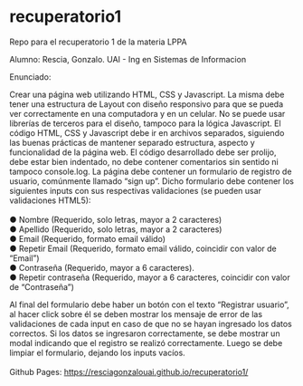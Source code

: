 # recuperatorio1
Repo para el recuperatorio 1 de la materia LPPA


Alumno: Rescia, Gonzalo.
UAI - Ing en Sistemas de Informacion

Enunciado:

Crear una página web utilizando HTML, CSS y Javascript. La misma debe tener una estructura de Layout con 
diseño responsivo para que se pueda ver correctamente en una computadora y en un celular. No se puede 
usar librerías de terceros para el diseño, tampoco para la lógica Javascript. El código HTML, CSS y 
Javascript debe ir en archivos separados, siguiendo las buenas prácticas de mantener separado estructura, 
aspecto y funcionalidad de la página web. El código desarrollado debe ser prolijo, debe estar bien indentado, 
no debe contener comentarios sin sentido ni tampoco console.log.
La página debe contener un formulario de registro de usuario, comúnmente llamado “sign up”. Dicho formulario 
debe contener los siguientes inputs con sus respectivas validaciones (se pueden usar validaciones HTML5):
<br /><br />
● Nombre (Requerido, solo letras, mayor a 2 caracteres)
<br />
● Apellido (Requerido, solo letras, mayor a 2 caracteres)
<br />
● Email (Requerido, formato email válido)
<br />
● Repetir Email (Requerido, formato email válido, coincidir con valor de “Email”)
<br />
● Contraseña (Requerido, mayor a 6 caracteres).
<br />
● Repetir contraseña (Requerido, mayor a 6 caracteres, coincidir con valor de “Contraseña”)
<br />

Al final del formulario debe haber un botón con el texto “Registrar usuario”, al hacer click 
sobre él se deben mostrar los mensaje de error de las validaciones de cada input en caso de que 
no se hayan ingresado los datos correctos. Si los datos se ingresaron correctamente, se debe mostrar 
un modal indicando que el registro se realizó correctamente. Luego se debe limpiar el formulario, dejando los inputs vacíos.
<br /><br />
Github Pages: https://resciagonzalouai.github.io/recuperatorio1/

